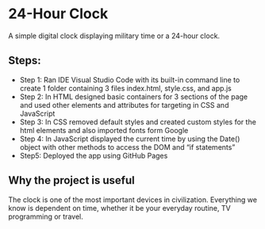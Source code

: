# 24-Hour Clock
A simple digital clock displaying military time or a 24-hour clock.

## Steps:
- Step 1: Ran IDE Visual Studio Code with its built-in command line to create 1 folder containing 3 files index.html, style.css, and app.js   
- Step 2: In HTML designed basic containers for 3 sections of the page and used other elements and attributes for targeting in CSS and JavaScript 
- Step 3: In CSS removed default styles and created custom styles for the html elements and also imported fonts form Google 
- Step 4: In JavaScript displayed the current time by using the Date() object with other methods to access the DOM and “if  statements”   
- Step5: Deployed the app using GitHub Pages   

## Why the project is useful
The clock is one of the most important devices in civilization. 
Everything we know is dependent on time, whether it be your everyday routine, TV programming or travel.

